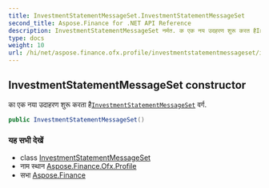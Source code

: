 ```yaml
---
title: InvestmentStatementMessageSet.InvestmentStatementMessageSet
second_title: Aspose.Finance for .NET API Reference
description: InvestmentStatementMessageSet नर्मत. क एक नय उदहरण शुरू करत हैInvestmentStatementMessageSet वर्ग.
type: docs
weight: 10
url: /hi/net/aspose.finance.ofx.profile/investmentstatementmessageset/investmentstatementmessageset/
---
```

## InvestmentStatementMessageSet constructor

का एक नया उदाहरण शुरू करता है[`InvestmentStatementMessageSet`](../) वर्ग.

```csharp
public InvestmentStatementMessageSet()
```

### यह सभी देखें

* class [InvestmentStatementMessageSet](../)
* नाम स्थान [Aspose.Finance.Ofx.Profile](../../investmentstatementmessageset/)
* सभा [Aspose.Finance](../../../)


